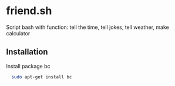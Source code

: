 # friend.sh

Script bash with function: tell the time, tell jokes, tell weather, make calculator

## Installation

Install package bc

```bash
  sudo apt-get install bc
```
